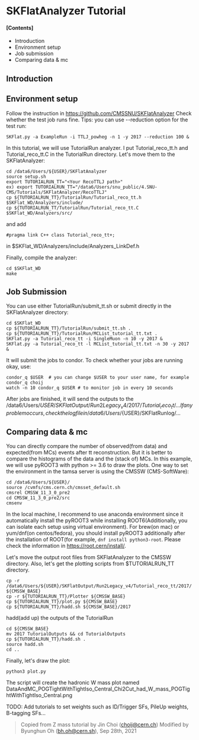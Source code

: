 # SKFlatAnalyzer Tutorial
#### [Contents]
- Introduction
- Environment setup
- Job submission
- Comparing data & mc

## Introduction

## Environment setup
Follow the instruction in https://github.com/CMSSNU/SKFlatAnalyzer
Check whether the test job runs fine. Tips: you can use --reduction option for the test run:
```
SKFlat.py -a ExampleRun -i TTLJ_powheg -n 1 -y 2017 --reduction 100 &
```

In this tutorial, we will use TutorialRun analyzer. I put Tutorial_reco_tt.h and Tutorial_reco_tt.C in the TutorialRun directory. Let's move them to the SKFlatAnalyzer:
```
cd /data6/Users/${USER}/SKFlatAnalyzer
source setup.sh
export TUTORIALRUN_TT="<Your RecoTTLJ path>"
ex) export TUTORIALRUN_TT="/data6/Users/snu_public/4.SNU-CMS/Tutorials/SKFlatAnalyzer/RecoTTLJ"
cp ${TUTORIALRUN_TT}/TutorialRun/Tutorial_reco_tt.h $SKFlat_WD/Analyzers/include/
cp ${TUTORIALRUN_TT/TutorialRun/Tutorial_reco_tt.C $SKFlat_WD/Analyzers/src/
```
and add
```
#pragma link C++ class Tutorial_reco_tt+;
```
in $SKFlat_WD/Analyzers/include/Analyzers_LinkDef.h

Finally, compile the analyzer:
```
cd $SKFlat_WD
make
```

## Job Submission
You can use either TutorialRun/submit_tt.sh or submit directly in the SKFlatAnalyzer directory:
```
cd $SKFlat_WD
cp ${TUTORIALRUN_TT}/TutorialRun/submit_tt.sh .
cp ${TUTORIALRUN_TT}/TutorialRun/MCList_tutorial_tt.txt . 
SKFlat.py -a Tutorial_reco_tt -i SingleMuon -n 10 -y 2017 &
SKFlat.py -a Tutorial_reco_tt -l MCList_tutorial_tt.txt -n 30 -y 2017 &
```
It will submit the jobs to condor. To check whether your jobs are running okay, use:
```
condor_q $USER	# you can change $USER to your user name, for example condor_q choij
watch -n 10 condor_q $USER # to monitor job in every 10 seconds
```

After jobs are finished, it will send the outputs to the /data6/Users/${USER}/SKFlatOutput/Run2Legacy_v4/2017/Tutorial_reco_tt/... 
If any problem occurs, check the log file in /data6/Users/${USER}/SKFlatRunlog/...


## Comparing data & mc
You can directly compare the number of observed(from data) and expected(from MCs) events after tt reconstruction.
But it is better to compare the histograms of the data and the (stack of) MCs. 
In this example, we will use pyROOT3 with python >= 3.6 to draw the plots. 
One way to set the environment in the tamsa server is using the CMSSW (CMS-SoftWare):
```
cd /data6/Users/${USER}/
source /cvmfs/cms.cern.ch/cmsset_default.sh
cmsrel CMSSW_11_3_0_pre2
cd CMSSW_11_3_0_pre2/src
cmsenv
```
In the local machine, I recommend to use anaconda environment since it automatically install the pyROOT3 while installing ROOT6(Additionally, you can isolate each setup using virtual environment).
For brew(on mac) or yum/dnf(on centos/fedora), you should install pyROOT3 additionally after the installation of ROOT(for example, `dnf install python3-root`. Please check the information in https://root.cern/install/.

Let's move the output root files from SKFlatAnalyzer to the CMSSW directory. Also, let's get the plotting scripts from $TUTORIALRUN_TT directory.
```
cp -r /data6/Users/${USER}/SKFlatOutput/Run2Legacy_v4/Tutorial_reco_tt/2017/ ${CMSSW_BASE}
cp -r ${TUTORIALRUN_TT}/Plotter ${CMSSW_BASE}
cp ${TUTORIALRUN_TT}/plot.py ${CMSSW_BASE}
cp ${TUTORIALRUN_TT}/hadd.sh ${CMSSW_BASE}/2017
```

hadd(add up) the outputs of the TutorialRun
```
cd ${CMSSW_BASE}
mv 2017 TutorialOutputs && cd TutorialOutputs
cp ${TUTORIALRUN_TT}/hadd.sh .
source hadd.sh
cd ..
```

Finally, let's draw the plot:
```
python3 plot.py
```
The script will create the hadronic W mass plot named DataAndMC_POGTightWithTightIso_Central_Chi2Cut_had_W_mass_POGTightWithTightIso_Central.png


TODO: Add tutorials to set weights such as ID/Trigger SFs, PileUp weights, B-tagging SFs...

> Copied from Z mass tutorial by Jin Choi (choij@cern.ch)
> Modified by Byunghun Oh (bh.oh@cern.sh), Sep 28th, 2021
